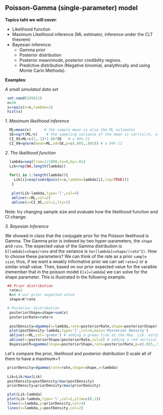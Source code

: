 
## Poisson-Gamma (single-parameter) model

**Topics taht we will cover**:

  - Likelihood function
  - Maximum Likelihood inference (ML estimator, inference under the CLT theorem)
  - Bayesian inference: 
      - Gamma prior
      - Posterior distribution
      - Posterior mean/mode, posterior credibility regions.
      - Predictive distribution (Negative binomial, analythically and using Monte Carlo Methods).
      
 
 **Examples**:
 
 *A small simulated data set*
 
 ```r
  set.seed(195021)
  n=50
  x=rpois(n=n,lambda=2)
  hist(x) 
 ```
 *1. Maximum likelihood inference*

```r 
  ML=mean(x)      # the sample mean is also the ML estimator
  SE=sqrt(ML/n)    # the sampling variance of the mean is var(xi)/n, var(xi) for x~Poiss(lambda)  is lambda
  CI_95=ML+c(1,-1)*1.96*SE   # a 95% CI
  CI_99=qnorm(mean=ML,sd=SE,p=c(.005,.995)) # a 99% CI
```

*2. The likelihood function*

```r
  lambda=seq(from=1/1000,to=8,by=.01)
  Lik=rep(NA,length(lambda))
  
  for(i in 1:length(lambda)){
    Lik[i]=exp(sum(dpois(x=x,lambda=lambda[i],log=TRUE)))
   }
   
   plot(Lik~lambda,type='l',col=4)
   abline(v=ML,col=2)
   abline(v=CI_95,col=2,lty=2)
```

Note: try changing sample size and evaluate how the likelihood function and CI change.

*3. Bayesian Inference*

We showed in class that the conjugate prior for the Poisson likelihood is Gamma. The Gamma prior is indexed by two hyper-parameters, the `shape` and `rate`. The expected value of the Gamma distribution is `E[lambda]=shape/rate` and the variance is `Var[lambda]=shape/(rate^2)`. How to choose these parameters? We can think of the rate as a prior `sample size`; thus, if we want a weakly informative prior we can set `rate=2` or a similar small value. Then, based on our prior expected value for the varaible (remember that in the poisson model `E[x]=lambda`) we can solve for the shape parameter. This is illustrated in the following example.

```r
 ## Prior distribution
  rate=2
  K=6 # our prior expected value
  shape=K*rate

 # Posterior distribution
  posteriorShape=shape+sum(x)
  posteriorRate=rate+n
  
  postDensity=dgamma(x=lambda,rate=posteriorRate,shape=posteriorShape)
  plot(postDensity~lambda,type='l',col=4,main='Posterior Density')
  abline(v=ML,col='green') # adding a green line at the Max. Lik. estimator
  abline(v=posteriorShape/posteriorRate,col=2) # adding a red vertical line @ the posterior mean
  BayesianCR=qgamma(shape=posteriorShape,rate=posteriorRate,p=c(.025,.975))
```

Let's compare the prior, likelihood and posterior distribution (I scale all of them to have a maximum=1

```r
 priorDensity=dgamma(rate=rate,shape=shape,x=lambda)
 
 Lik=Lik/max(Lik)
 postDensity=postDensity/max(postDensity)
 priorDensity=priorDensity/max(priorDensity)

 plot(Lik~lambda)
 plot(Lik~lambda,type='l',col=1,ylim=c(0,1)) 
 lines(x=lambda,y=priorDensity,col=4)
 lines(x=lambda,y=postDensity,col=2)

```


